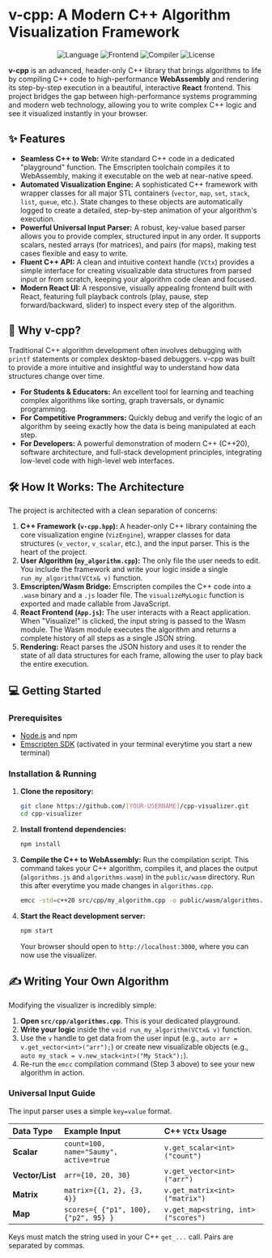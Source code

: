 # v-cpp: A Modern C++ Algorithm Visualization Framework

<p align="center">
  <img src="https://img.shields.io/badge/Language-C++20-blue.svg" alt="Language">
  <img src="https://img.shields.io/badge/Frontend-React-61DAFB.svg" alt="Frontend">
  <img src="https://img.shields.io/badge/Compiler-Emscripten_(Wasm)-f0db4f.svg" alt="Compiler">
  <img src="https://img.shields.io/badge/License-MIT-green.svg" alt="License">
</p>

**v-cpp** is an advanced, header-only C++ library that brings algorithms to life by compiling C++ code to high-performance **WebAssembly** and rendering its step-by-step execution in a beautiful, interactive **React** frontend. This project bridges the gap between high-performance systems programming and modern web technology, allowing you to write complex C++ logic and see it visualized instantly in your browser.

## ✨ Features

*   **Seamless C++ to Web:** Write standard C++ code in a dedicated "playground" function. The Emscripten toolchain compiles it to WebAssembly, making it executable on the web at near-native speed.
*   **Automated Visualization Engine:** A sophisticated C++ framework with wrapper classes for all major STL containers (`vector`, `map`, `set`, `stack`, `list`, `queue`, etc.). State changes to these objects are automatically logged to create a detailed, step-by-step animation of your algorithm's execution.
*   **Powerful Universal Input Parser:** A robust, key-value based parser allows you to provide complex, structured input in any order. It supports scalars, nested arrays (for matrices), and pairs (for maps), making test cases flexible and easy to write.
*   **Fluent C++ API:** A clean and intuitive context handle (`VCtx`) provides a simple interface for creating visualizable data structures from parsed input or from scratch, keeping your algorithm code clean and focused.
*   **Modern React UI:** A responsive, visually appealing frontend built with React, featuring full playback controls (play, pause, step forward/backward, slider) to inspect every step of the algorithm.

## 🚀 Why v-cpp?

Traditional C++ algorithm development often involves debugging with `printf` statements or complex desktop-based debuggers. v-cpp was built to provide a more intuitive and insightful way to understand how data structures change over time.

*   **For Students & Educators:** An excellent tool for learning and teaching complex algorithms like sorting, graph traversals, or dynamic programming.
*   **For Competitive Programmers:** Quickly debug and verify the logic of an algorithm by seeing exactly how the data is being manipulated at each step.
*   **For Developers:** A powerful demonstration of modern C++ (C++20), software architecture, and full-stack development principles, integrating low-level code with high-level web interfaces.

## 🛠️ How It Works: The Architecture

The project is architected with a clean separation of concerns:

1.  **C++ Framework (`v-cpp.hpp`):** A header-only C++ library containing the core visualization engine (`VizEngine`), wrapper classes for data structures (`v_vector`, `v_scalar`, etc.), and the input parser. This is the heart of the project.
2.  **User Algorithm (`my_algorithm.cpp`):** The only file the user needs to edit. You include the framework and write your logic inside a single `run_my_algorithm(VCtx& v)` function.
3.  **Emscripten/Wasm Bridge:** Emscripten compiles the C++ code into a `.wasm` binary and a `.js` loader file. The `visualizeMyLogic` function is exported and made callable from JavaScript.
4.  **React Frontend (`App.js`):** The user interacts with a React application. When "Visualize!" is clicked, the input string is passed to the Wasm module. The Wasm module executes the algorithm and returns a complete history of all steps as a single JSON string.
5.  **Rendering:** React parses the JSON history and uses it to render the state of all data structures for each frame, allowing the user to play back the entire execution.

## 💻 Getting Started

### Prerequisites

*   [Node.js](https://nodejs.org/) and npm
*   [Emscripten SDK](https://emscripten.org/docs/getting_started/downloads.html) (activated in your terminal everytime you start a new terminal)

### Installation & Running

1.  **Clone the repository:**
    ```bash
    git clone https://github.com/[YOUR-USERNAME]/cpp-visualizer.git
    cd cpp-visualizer
    ```

2.  **Install frontend dependencies:**
    ```bash
    npm install
    ```

3.  **Compile the C++ to WebAssembly:**
    Run the compilation script. This command takes your C++ algorithm, compiles it, and places the output (`algorithms.js` and `algorithms.wasm`) in the `public/wasm` directory. Run this after everytime you made changes in `algorithms.cpp`.
    ```bash
    emcc -std=c++20 src/cpp/my_algorithm.cpp -o public/wasm/algorithms.js -O3 -s WASM=1 -s MODULARIZE=1 -s "EXPORT_NAME='createAlgoModule'" -s EXPORTED_RUNTIME_METHODS='["cwrap"]' --bind -I src/cpp/
    ```

4.  **Start the React development server:**
    ```bash
    npm start
    ```
    Your browser should open to `http://localhost:3000`, where you can now use the visualizer.

## ✍️ Writing Your Own Algorithm

Modifying the visualizer is incredibly simple:

1.  **Open `src/cpp/algorithms.cpp`**. This is your dedicated playground.
2.  **Write your logic** inside the `void run_my_algorithm(VCtx& v)` function.
3.  Use the `v` handle to get data from the user input (e.g., `auto arr = v.get_vector<int>("arr");`) or create new visualizable objects (e.g., `auto my_stack = v.new_stack<int>("My Stack");`).
4.  Re-run the `emcc` compilation command (Step 3 above) to see your new algorithm in action.

### Universal Input Guide

The input parser uses a simple `key=value` format.

| Data Type      | Example Input                                     | C++ `VCtx` Usage                           |
| :------------- | :------------------------------------------------ | :----------------------------------------- |
| **Scalar**     | `count=100, name="Saumy", active=true`            | `v.get_scalar<int>("count")`               |
| **Vector/List**| `arr={10, 20, 30}`                                | `v.get_vector<int>("arr")`                 |
| **Matrix**     | `matrix={{1, 2}, {3, 4}}`                         | `v.get_matrix<int>("matrix")`              |
| **Map**        | `scores={ {"p1", 100}, {"p2", 95} }`                | `v.get_map<string, int>("scores")`         |

Keys must match the string used in your C++ `get_...` call. Pairs are separated by commas.
